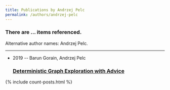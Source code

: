 ```yaml
---
title: Publications by Andrzej Pelc
permalink: /authors/andrzej-pelc
---
```


<h3 id="number-posts">There are ... items referenced.</h3>
<p id='info-authors'>Alternative author names: Andrzej Pelc.</p>
<hr />
<ul class="post-list">
<li><span class='post-meta'>2019 -- Barun Gorain, Andrzej Pelc</span><h3><a class='post-link' href="{{ site.baseurl }}/deterministic-graph-exploration-with-advice">Deterministic Graph Exploration with Advice</a></h3></li>

</ul>
{% include count-posts.html %}
